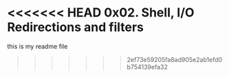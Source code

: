 <<<<<<< HEAD
0x02. Shell, I/O Redirections and filters
=======
this is my readme file
>>>>>>> 2ef73e59205fa8ad905e2ab1efd0b754139efa32
